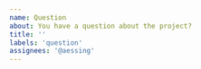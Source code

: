 ```yaml
---
name: Question
about: You have a question about the project?
title: ''
labels: 'question'
assignees: '@aessing'
---
```


<!-- Please ask your question and provide as much detail as you can. So you help me to provide the best possible answer -->